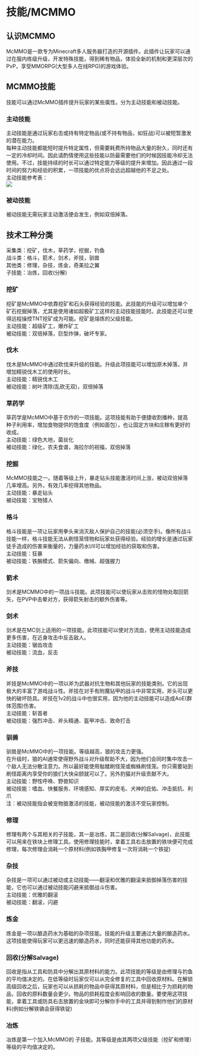 # 技能/MCMMO


## 认识MCMMO

McMMO是一款专为Minecraft多人服务器打造的开源插件。此插件让玩家可以通过在服内练级升级，开发特殊技能，得到稀有物品，体验全新的机制和更深层次的PvP，享受MMORPG(大型多人在线RPG)的游戏体验。 

## MCMMO技能
技能可以通过McMMO插件提升玩家的某些属性。分为主动技能和被动技能。
### 主动技能
主动技能是通过玩家右击或持有特定物品(或不持有物品，如狂战)可以被短暂激发的潜在能力。  
每种主动技能都能短时提升特定属性，但需要耗费所持物品大量的耐久，同时还有一定的冷却时间。因此请酌情使用这些技能以防最需要他们的时候因技能冷却无法使用。不过，技能持续的时长可以通过特定能力等级的提升来增加。因此通过一段时间的努力和经验的积累，一项技能的优点将会远远超越他的不足之处。  
主动技能参考表：  
![](https://s3.ax1x.com/2020/11/15/DiNkP1.png)

### 被动技能
被动技能无需玩家主动激活便会发生，例如双倍掉落。

## 技术工种分类
采集类：挖矿，伐木，草药学，挖掘，钓鱼  
战斗类：格斗，箭术，剑术，斧技，驯兽  
其他类：修理，杂技，炼金，奇美拉之翼  
子技能：冶炼，回收(分解)  

### 挖矿
挖矿是McMMO中依靠挖矿和石头获得经验的技能。此技能的升级可以增加单个矿石挖掘掉落，尤其是使用诸如超极矿工这样的主动技能技能时。此技能还可以使得远程操控TNT挖矿成为可能。挖矿是熔炼的父级技能。  
主动技能：超级矿工，爆炸矿工  
被动技能：双倍掉落，巨型炸弹，破坏专家。  

### 伐木
伐木是McMMO中通过砍伐来升级的技能。升级此项技能可以增加原木掉落，并增加精锐伐木工的使用时长。  
主动技能：精锐伐木工  
被动技能：树叶清除(乱砍无双)，双倍掉落  

### 草药学
草药学是McMMO中基于农作的一项技能。这项技能有助于便捷收割播种，提高种子利用率，增加食物提供的饱食度（例如面包），也让固定方块和庄稼有更好的收成。  
主动技能：绿色大地，菌丝化  
被动技能：绿化，农夫食谱，海拉尔的祝福，双倍掉落  

### 挖掘
McMMO技能之一。随着等级上升，暴走钻头技能激活时间上涨，被动双倍掉落几率增高。另外，有效几率挖得其他物品。  
主动技能：暴走钻头  
被动技能：宝物猎人  

### 格斗
格斗技能是一项让玩家用拳头来消灭敌人保护自己的技能(必须空手)。像所有战斗技能一样，格斗技能无法从刷怪笼怪物和玩家处获得经验。经验的增长是通过玩家徒手造成的伤害来衡量的，力量药水I/II可以增加经验的获取和伤害。  
主动技能：狂暴  
被动技能：铁腕模式、箭矢偏向、缴械、超强握力  

### 箭术
剑术是MCMMO中的一项战斗技能。此项技能可以使玩家从击败的怪物处取回箭矢，在PVP中击晕对方，获得箭矢射击的额外伤害等。  

### 剑术
剑术是在MC剑上适用的一项技能。此项技能可以使对方流血，使用主动技能造成更多伤害，在近身攻击中反击敌人。    
主动技能：锯齿攻击   
被动技能：流血，反击  
### 斧技
斧技是McMMO中的一项以斧为武器对抗生物和其他玩家的技能类别。它的出现极大的丰富了游戏战斗性。斧技在对手有附魔钻甲的战斗中非常实用，斧头可以更快的破坏防具。斧技在1v2的战斗中也很实用，因为他的主动技能可以造成AoE(群体范围)伤害。  
主动技能：斩首者  
被动技能：强烈冲击、斧头精通、盔甲冲击、致命打击  
### 驯兽
驯兽是McMMO中的一项技能。等级越高，狼的攻击力更强。  
在升级时，狼的AI通常使得野外战斗对升级帮助不大，因为他们会同时集中攻击一个敌人无法分散注意力。所以最好能使用骷髅刷怪笼或蜘蛛刷怪笼。你只需要站到刷怪距离内享受你的狼们大快朵颐就可以了。另外豹猫对升级贡献不大。  
主动技能：野性呼唤、野兽知识  
被动技能：嗜血、快餐服务、环境感知、厚实的皮毛、犬神的庇佑、冲击抵抗、利爪  
注：被动技能指会被宠物狼激活的技能，被动技能的激活不受玩家控制。  
### 修理
修理有两个与其相关的子技能，其一是冶炼，其二是回收(分解Salvage)，此技能可以用来在铁块上修理工具。使用修理技能时，拿着工具右击放置的铁块便可完成修理，每次修理会消耗一个原材料(例如铁胸甲修复一次将消耗一个铁锭)
### 杂技
杂技是一项可以通过被动或主动技能——翻滚和优雅的翻滚来抵御掉落伤害的技能，它也可以通过被动技能闪避来抵御战斗伤害。  
主动技能：优雅的翻滚  
被动技能：翻滚，闪避  
### 炼金
炼金是一项以酿造药水为基础的杂项技能。技能的升级主要通过大量的酿造药水。这项技能使得玩家可以更迅速的酿造药水，同时还能获得其他功能的药水。
### 回收(分解Salvage)
回收是指从工具和防具中分解出其原材料的能力。此项技能的等级是由修理与钓鱼的平均值决定的。在低等级时玩家仅可以从完全修复的工具中回收原材料。在解锁高级回收之后，玩家也可以从损耗的物品中获得其原材料，但是相比于为损耗的物品，回收的原料数量会更少。物品的损耗程度会影响回收的数量。要使用这项技能，拿着工具或防具右击放置的金块即可分解你手中的工具并得到制作他们的原材料(例如分解铁镐会获得铁锭)
### 冶炼
冶炼是第一个加入McMMO的 子技能。其等级是由其两项父级技能（挖矿和修理）等级的平均值决定的。

